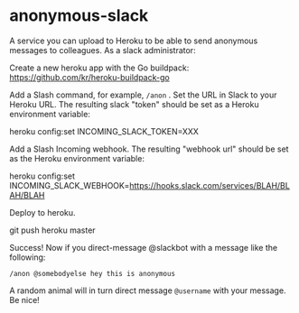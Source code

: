 # anonymous-slack
A service you can upload to Heroku to be able to send anonymous messages to colleagues. As a slack administrator:

Create a new heroku app with the Go buildpack: https://github.com/kr/heroku-buildpack-go

Add a Slash command, for example, `/anon` . Set the URL in Slack to your Heroku URL. The resulting slack "token" should be set as a Heroku environment variable:

   heroku config:set INCOMING_SLACK_TOKEN=XXX

Add a Slash Incoming webhook. The resulting "webhook url" should be set as the Heroku environment variable:

   heroku config:set INCOMING_SLACK_WEBHOOK=https://hooks.slack.com/services/BLAH/BLAH/BLAH

Deploy to heroku.

   git push heroku master

Success! Now if you direct-message @slackbot with a message like the following:

    /anon @somebodyelse hey this is anonymous

A random animal will in turn direct message `@username` with your message. Be
nice!
